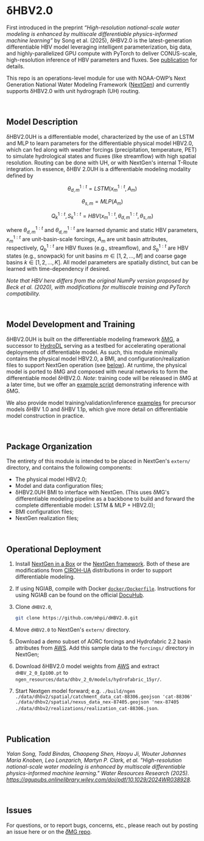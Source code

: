 # δHBV2.0

First introduced in the preprint *“High-resolution national-scale water modeling is enhanced by multiscale differentiable physics-informed machine learning”* by Song et al. (2025), δHBV2.0 is the latest-generation differentiable HBV model leveraging intelligent parameterization, big data, and highly-parallelized GPU compute with PyTorch to deliver CONUS-scale, high-resolution inference of HBV parameters and fluxes. See [publication](#publication) for details.

This repo is an operations-level module for use with NOAA-OWP’s Next Generation National Water Modeling Framework ([NextGen](https://github.com/NOAA-OWP/ngen)) and currently supports δHBV2.0 with unit hydrograph (UH) routing.

</br>

## Model Description

δHBV2.0UH is a differentiable model, characterized by the use of an LSTM and MLP to learn parameters for the differentiable physical model HBV2.0, which can fed along with weather forcings (precipitation, temperature, PET) to simulate hydrological states and fluxes (like streamflow) with high spatial resolution. Routing can be done with UH, or with NextGen's internal T-Route integration. In essence, δHBV 2.0UH is a differentiable modeling modality defined by

$$
    \theta_{d, m}^{1:t} = LSTM( x_m^{1:t}, A_m )
$$

$$
    \theta_{s, m} = MLP( A_m )
$$

$$
    Q_k^{1:t}, S_k^{1:t} = HBV(x_m^{1:t}, \theta_{d, m}^{1:t}, \theta_{s, m})
$$

where $\theta_{d, m}^{1:t}$ and $\theta_{d, m}^{1:t}$ are learned dynamic and static HBV parameters, $x_m^{1:t}$ are unit-basin-scale forcings, $A_m$ are unit basin attributes, respectively, $Q_b^{1:t}$ are HBV fluxes (e.g., streamflow), and $S_b^{1:t}$ are HBV states (e.g., snowpack) for unit basins $m\in [1, 2, \ldots, M]$ and coarse gage basins $k\in [1, 2, \ldots, K]$. All model parameters are spatially distinct, but can be learned with time-dependency if desired.

*Note that HBV here differs from the original NumPy version proposed by Beck et al. (2020), with modifications for multiscale training and PyTorch compatibility.*

</br>

## Model Development and Training

δHBV2.0UH is built on the differentiable modeling framework [δMG](https://github.com/mhpi/generic_deltamodel), a successor to [HydroDL](https://github.com/mhpi/hydroDL) serving as a testbed for accelerating operational deployments of differentiable model. As such, this module minimally contains the physical model HBV2.0, a BMI, and configuration/realization files to support NextGen operation (see [below](#package-organization)). At runtime, the physical model is ported to δMG and composed with neural networks to form the differentiable model δHBV2.0. *Note*: training code will be released in δMG at a later time, but we offer an [example script](https://github.com/mhpi/generic_deltamodel/blob/master/example/hydrology/example_dhbv_2_0.ipynb) demonstrating inference with δMG.

We also provide model training/validation/inference [examples](https://github.com/mhpi/generic_deltamodel/tree/master/example/hydrology) for precursor models δHBV 1.0 and δHBV 1.1p, which give more detail on differentiable model construction in practice.

</br>

## Package Organization

The entirety of this module is intended to be placed in NextGen's `extern/` directory, and contains the following components:

- The physical model HBV2.0;
- Model and data configuration files;
- δHBV2.0UH BMI to interface with NextGen. (This uses δMG's differentiable modeling pipeline as a backbone to build and forward the complete differentiable model: LSTM & MLP + HBV2.0);
- BMI configuration files;
- NextGen realization files;

</br>

## Operational Deployment

1. Install [NextGen in a Box](https://github.com/leoglonz/NGIAB-DM) or the [NextGen framework](https://github.com/leoglonz/ngen). Both of these are modifications from [CIROH-UA](https://github.com/CIROH-UA) distributions in order to support differentiable modeling.
2. If using NGIAB, compile with Docker [`docker/Dockerfile`](https://github.com/leoglonz/NGIAB-DM/blob/master/docker/Dockerfile). Instructions for using NGIAB can be found on the official [DocuHub](https://docs.ciroh.org/docs/products/Community%20Hydrologic%20Modeling%20Framework/nextgeninaboxDocker/workflow/).
3. Clone `dHBV2.0`,

    ```bash
    git clone https://github.com/mhpi/dHBV2.0.git
    ```

4. Move `dHBV2.0` to NextGen's `extern/` directory.
5. Download a demo subset of AORC forcings and Hydrofabric 2.2 basin attributes from [AWS](https://mhpi-spatial.s3.us-east-2.amazonaws.com/mhpi-release/aorc_hydrofabric/ngen_demo.zip). Add this sample data to the `forcings/` directory in NextGen;
6. Download δHBV2.0 model weights from [AWS](https://mhpi-spatial.s3.us-east-2.amazonaws.com/mhpi-release/models/dHBV_2_0_trained.zip) and extract `dHBV_2_0_Ep100.pt` to `ngen_resources/data/dhbv_2_0/models/hydrofabric_15yr/`.
7. Start Nextgen model forward; e.g. `./build/ngen ./data/dhbv2/spatial/catchment_data_cat-88306.geojson 'cat-88306' ./data/dhbv2/spatial/nexus_data_nex-87405.geojson 'nex-87405 ./data/dhbv2/realizations/realization_cat-88306.json`.

</br>

## Publication

*Yalan Song, Tadd Bindas, Chaopeng Shen, Haoyu Ji, Wouter Johannes Maria Knoben, Leo Lonzarich, Martyn P. Clark, et al. "High-resolution national-scale water modeling is enhanced by multiscale differentiable physics-informed machine learning." Water Resources Research (2025). <https://agupubs.onlinelibrary.wiley.com/doi/pdf/10.1029/2024WR038928>.*

</br>

## Issues

For questions, or to report bugs, concerns, etc., please reach out by posting an issue here or on the [𝛿MG repo](https://github.com/mhpi/generic_deltamodel/issues).

